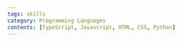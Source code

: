 ```yaml
---
tags: skills
category: Programming Languages
contents: [TypeScript, Javascript, HTML, CSS, Python]
---
```

